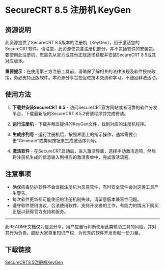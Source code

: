 # SecureCRT 8.5 注册机 KeyGen

## 资源说明

此资源提供了SecureCRT 8.5版本的注册机（KeyGen），用于激活您的SecureCRT软件。请注意，此资源仅包含注册机部分，并不包括软件的安装包。要使用此注册机，您需先从官方或其他正规途径获取并安装SecureCRT 8.5或其对应版本。

**重要提示**：在使用第三方注册工具前，请确保了解相关的法律法规及软件授权政策，务必支持正版软件。本资源分享旨在促进技术交流和学习，不鼓励非法活动。

## 使用方法

1. **下载并安装SecureCRT 8.5** - 访问SecureCRT官方网站或者可靠的软件分发平台，下载最新版的SecureCRT 8.5.2安装程序并完成安装。
   
2. **运行注册机** - 下载并解压提供的KeyGen文件，找到对应的注册机程序。
   
3. **生成序列号** - 运行注册机后，按照界面上的指示操作，通常需要点击“Generate”或类似按钮来生成激活序列号。
   
4. **激活软件** - 在SecureCRT启动后，进入激活界面，选择手动激活选项，然后将注册机生成的信息输入到相应的激活表单中，完成激活流程。

## 注意事项

- 确保病毒防护软件不会误报注册机为恶意软件，有时安全软件会对这类工具产生警告。
- 每次软件更新都可能使旧的注册机制失效，请留意版本兼容性问题。
- 遵守软件使用协议，合法使用软件，支持开发者的工作，有能力的情况下购买正版以获得官方支持和服务。

---

此README文档仅为信息分享，用户应自行判断使用此类辅助工具的风险，并对其行为负责。鼓励大家尊重知识产权，为优秀的软件开发贡献一份力量。

## 下载链接

[SecureCRT8.5注册机KeyGen](https://pan.quark.cn/s/09925608da6a)